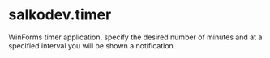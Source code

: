 # salkodev.timer
WinForms timer application, specify the desired number of minutes and at a specified interval you will be shown a notification.
